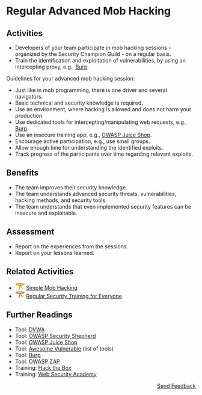 # Regular Advanced Mob Hacking

## Activities

- Developers of your team participate in mob hacking sessions - organized by the Security Champion Guild - on a regular basis.
- Train the identification and exploitation of vulnerabilities, by using an intercepting proxy, e.g., [Burp](https://portswigger.net/burp).

Guidelines for your advanced mob hacking session:
- Just like in mob programming, there is one driver and several navigators.
- Basic technical and security knowledge is required.
- Use an environment, where hacking is allowed and does not harm your production.
- Use dedicated tools for intercepting/manipulating web requests, e.g., [Burp](https://portswigger.net/burp).
- Use an insecure training app, e.g., [OWASP Juice Shop](https://owasp.org/www-project-juice-shop/).
- Encourage active participation, e.g., use small groups.
- Allow enough time for understanding the identified exploits.
- Track progress of the participants over time regarding relevant exploits.

## Benefits

- The team improves their security knowledge.
- The team understands advanced security threats, vulnerabilities, hacking methods, and security tools.
- The team understands that even implemented security features can be insecure and exploitable.

## Assessment

- Report on the experiences from the sessions.
- Report on your lessons learned.

## Related Activities

- [<img src="https://raw.githubusercontent.com/AppSecure-nrw/security-belts/assets/belt-img/02_security-belt-yellow.svg" width="25" />](#) [Simple Mob Hacking](../yellow/simple-mob-hacking.md)
- [<img src="https://raw.githubusercontent.com/AppSecure-nrw/security-belts/assets/belt-img/03_security-belt-orange.svg" width="25" />](#) [Regular Security Training for Everyone](../orange/regular-security-training-for-everyone.md)

## Further Readings

- Tool: [DVWA](https://github.com/digininja/DVWA)
- Tool: [OWASP Security Shepherd](https://owasp.org/www-project-security-shepherd/)
- Tool: [OWASP Juice Shop](https://owasp.org/www-project-juice-shop/)
- Tool: [Awesome Vulnerable](https://github.com/kaiiyer/awesome-vulnerable) (list of tools)
- Tool: [Burp](https://portswigger.net/burp)
- Tool: [OWASP ZAP](https://www.zaproxy.org/)
- Training: [Hack the Box](https://www.hackthebox.eu/)
- Training: [Web Security Academy](https://portswigger.net/web-security)

<p align="right"><a href="https://www.surveymonkey.de/r/MNWNVRB">Send Feedback</a></p>
